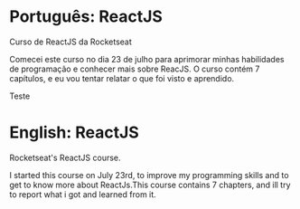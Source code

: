 
# Português: ReactJS
Curso de ReactJS da Rocketseat

Comecei este curso no dia 23 de julho para aprimorar minhas habilidades de programação e conhecer mais sobre ReacJS. O curso contém 7 capítulos, e eu vou tentar relatar o que foi visto e aprendido.

Teste

# English: ReactJS
Rocketseat's ReactJS course.

I started this course on July 23rd, to improve my programming skills and to get to know more about ReactJs.This course contains 7 chapters, and ill try to report what i got and learned from it.
